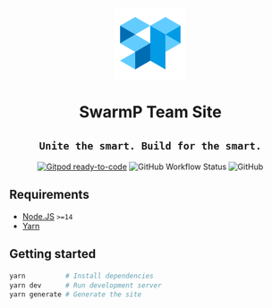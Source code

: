 <div align="center">
  <img src="static/icon.png" width="128" height="128">
  <h1>SwarmP Team Site</h1>
  <h2><code>Unite the smart. Build for the smart.</code></h2>

  [![Gitpod ready-to-code](https://img.shields.io/badge/Gitpod-ready--to--code-blue?logo=gitpod&style=flat-square)](https://gitpod.io/#https://github.com/swarmp/website)
  ![GitHub Workflow Status](https://img.shields.io/github/workflow/status/swarmp/website/ci?label=CI&logo=github&style=flat-square)
  ![GitHub](https://img.shields.io/github/license/swarmp/website?style=flat-square)

</div>

## Requirements
- [Node.JS](https://nodejs.org/) `>=14`
- [Yarn](https://classic.yarnpkg.com/en/docs/install)

## Getting started
```sh
yarn          # Install dependencies
yarn dev      # Run development server
yarn generate # Generate the site
```
